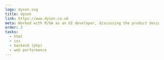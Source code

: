 ```yaml
---
logo: dyson.svg
title: dyson
link: https://www.dyson.co.uk
meta: Worked with R/GA as an UI developer, discussing the product design team's ideas and then building them into the browser and then passing them to Deloitte for production use for dyson's big digital move.
order: 2
tasks:
  - html
  - css
  - backend (php)
  - web performance
---
```

